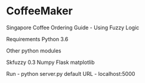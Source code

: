 # CoffeeMaker
Singapore Coffee Ordering Guide - Using Fuzzy Logic

Requirements
Python 3.6

Other python modules

Skfuzzy 0.3
Numpy
Flask
matplotlib


Run - python server.py
default URL - localhost:5000
